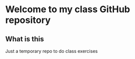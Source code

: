# Welcome to my class GitHub repository

## What is this 
Just a temporary repo to do class exercises
